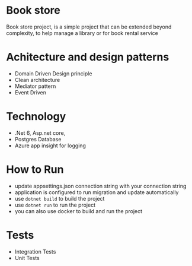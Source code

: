 # Book store 
Book store project, is a simple project that can be extended beyond complexity, to help manage a library or for book rental service 

# Achitecture and design patterns 
- Domain Driven Design principle 
- Clean  architecture   
- Mediator pattern 
- Event Driven  

# Technology 
- .Net 6, Asp.net core, 
- Postgres Database  
- Azure app insight for logging 

# How to Run
- update appsettings.json connection string with your connection string 
- application is configured to run migration and update automatically  
- use `dotnet build` to build the project 
- use `dotnet run` to run the project  
- you can also use docker to build and run the project 

# Tests 
- Integration Tests 
- Unit Tests
